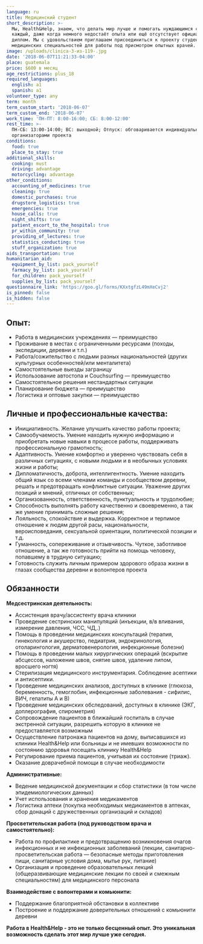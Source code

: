 ```yaml
---
language: ru
title: Медицинский студент
short_description: >-
  Мы, Health&Help, знаем, что делать мир лучше и помогать нуждающимся способен
  каждый, даже когда немного недостаёт опыта или ещё отсутствует официальный
  диплом. Мы с удовольствием приглашаем присоединиться к проекту студентов
  медицинских специальностей для работы под присмотром опытных врачей.
image: /uploads/clinica-3-из-119-.jpg
date: '2018-06-07T11:21:33-04:00'
place: guatemala
price: $600 в месяц
age_restrictions: plus_18
required_languages:
  english: a1
  spanish: a1
volunteer_type: any
term: month
term_custom_start: '2018-06-07'
term_custom_end: '2018-06-07'
work_time: 'ПН-ПТ: 8:00-16:00; СБ: 8:00-12:00'
rest_time: >-
  ПН-СБ: 13:00-14:00; ВС: выходной; Отпуск: обговаривается индивидуально с
  организаторами проекта
conditions:
  food: true
  place_to_stay: true
additional_skills:
  cooking: must
  driving: advantage
  motorcycling: advantage
other_conditions:
  accounting_of_medicines: true
  cleaning: true
  domestic_purchases: true
  drugstore_logistics: true
  emergencies: true
  house_calls: true
  night_shifts: true
  patient_escort_to_the_hospital: true
  pr_within_community: true
  providing_of_lectures: true
  statistics_conducting: true
  stuff_organization: true
aids_transportation: true
humanitarian_aid:
  equipment_by_list: pack_yourself
  farmacy_by_list: pack_yourself
  for_children: pack_yourself
  supplies_by_list: pack_yourself
questionnaire_link: 'https://goo.gl/forms/KXxtgfzL49mXeCvj2'
is_pinned: false
is_hidden: false
---
```

## Опыт:

* Работа в медицинских учреждениях — преимущество
* Проживание в местах с ограниченными ресурсами (походы, экспедиции, деревни и т.п.)
* Работа/сожительство с людьми разных национальностей (других культурных особенностей/или менталитета)
* Самостоятельные выезды заграницу
* Использование автостопа и Couchsurfing — преимущество
* Самостоятельное решения нестандартных ситуации
* Планирование бюджета — преимущество
* Логистика и оптовые закупки — преимущество

## Личные и профессиональные качества:

* Инициативность. Желание улучшить качество работы проекта;
* Самообучаемость. Умение находить нужную информацию и приобретать новые навыки в процессе работы, поддерживать профессиональную грамотность;
* Адаптивность. Умение комфортно и уверенно чувствовать себя в различных ситуациях, с новыми людьми и в необычных условиях жизни и работы;
* Дипломатичность, доброта, интеллигентность. Умение находить общий язык со всеми членами команды и сообществом деревни, решать и предотвращать конфликтные ситуации. Уважение других позиций и мнений, отличных от собственных;
* Организованность, ответственность, пунктуальность и трудолюбие;
* Способность выполнять работу качественно и своевременно, а так же умение принимать сложные решения;
* Лояльность, cпокойствие и выдержка. Корректное и терпимое отношение к людям другой расы, национальности, вероисповедания, сексуальной ориентации, политической позиции и т.д.
* Гуманность, сопереживание и отзывчивость. Чуткое, заботливое отношение, а так же готовность прийти на помощь человеку, попавшему в трудную ситуацию;
* Готовность служить личным примером здорового образа жизни в глазах сообщества деревни и волонтеров проекта

## Обязанности

**Медсестринская деятельность:**

* Ассистенция врачу/ассистенту врача клиники
* Проведение сестринских манипуляций (инъекции, в/в вливания, измерение давления, ЧСС, ЧД,.)
* Помощь в проведении медицинских консультаций (терапия, гинекология и акушерство, педиатрия, эндокринология, отоларингология, дерматовенерология, инфекционные болезни)
* Помощь в проведении малых хирургических операций (вскрытие абсцессов, наложение швов, снятие швов, удаление липом, вросшего ногтя)
* Стерилизация медицинского инструментария. Соблюдение асептики и антисептики.
* Проведение медицинских анализов, доступных в клинике (глюкоза, беременность, гемоглобин, инфекционные заболевания - сифилис, ВИЧ, гепатиты А и В)
* Проведение медицинских обследований, доступных в клинике (ЭКГ, доплерография, спирометрия)
* Сопровождение пациентов в ближайший госпиталь в случае экстренной ситуации, разрешить которую в клинике не предоставляется возможным
* Осуществление патронажа пациентов на дому, выписавшихся из клиники Health&Help или больницы и не имевших возможности по состоянию здоровья посещать клинику Health&Help
* Регулирование приема пациентов, учитывая их состояние (триаж).
* Оказание доврачебной помощи в случае необходимости

**Административные:**

* Ведение медицинской документации и сбор статистики (в том числе эпидемиологических данных)
* Учет использования и хранения медикаментов
* Логистика аптеки (покупка необходимых медикаментов в аптеках, сбор донаций с дружественных организаций и складов)

**Просветительская работа (под руководством врача и самостоятельно):**

* Работа по профилактике и предотвращению возникновения очагов инфекционных и не инфекционных заболеваний (лекции, санитарно-просветительская работа — безопасные методы приготовления пищи, санитарные условия дома, мытье рук, питание)
* Организация и проведение образовательных лекций (общеразвивающие медицинские лекции по своей и смежным специальностям) для медицинского персонала

**Взаимодействие с волонтерами и комьюнити:**

* Поддержание благоприятной обстановки в коллективе
* Построение и поддержание доверительных отношений с комьюнити деревни

**Работа в Health&Help - это не только бесценный опыт. Это уникальная возможность сделать этот мир лучше уже сегодня.**
